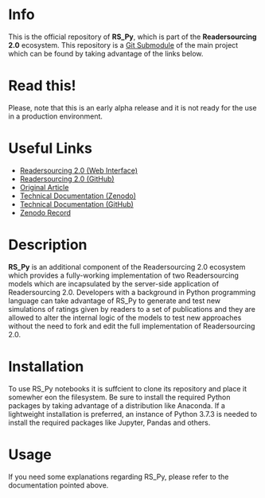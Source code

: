 <h1>Info</h1>

This is the official repository of **RS_Py**, which is part of the **Readersourcing 2.0** ecosystem. This repository is a <a href="https://git-scm.com/book/it/v2/Git-Tools-Submodules">Git Submodule</a> of the main project which can be found by taking advantage of the links below. 

<h1>Read this!</h1>

Please, note that this is an early alpha release and it is not ready for the use in a production environment.

<h1>Useful Links</h1>

- <a href="https://readersourcing.org">Readersourcing 2.0 (Web Interface)</a>
- <a href="https://github.com/Miccighel/Readersourcing-2.0">Readersourcing 2.0 (GitHub)</a>
- <a href="https://zenodo.org/record/1446468">Original Article</a>
- <a href="https://zenodo.org/record/1452397">Technical Documentation (Zenodo)</a>
- <a href="https://github.com/Miccighel/Readersourcing-2.0-TechnicalDocumentation"> Technical Documentation (GitHub)</a>
- <a href="https://zenodo.org/record/3245209">Zenodo Record</a>

<h1>Description</h1>

**RS_Py** is an additional component of the Readersourcing 2.0 ecosystem which provides a fully-working implementation of two Readersourcing models which are incapsulated by the server-side application of Readersourcing 2.0. Developers with a background in Python programming language can take advantage of RS_Py to generate and test new simulations of ratings given by readers to a set of publications and they are allowed to alter the internal logic of the models to test new approaches without the need to fork and edit the full implementation of Readersourcing 2.0.

<h1>Installation</h1>

To use RS_Py notebooks it is suffcient to clone its repository and place it somewher eon the filesystem. Be sure to install the required Python packages by taking advantage of a distribution like Anaconda.  If a lightweight installation is preferred, an instance of Python 3.7.3 is needed to install the required packages like Jupyter, Pandas and others.

<h1>Usage</h1>

If you need some explanations regarding RS_Py, please refer to the documentation pointed above.